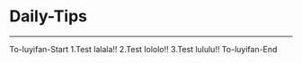 # Daily-Tips
------
To-luyifan-Start
1.Test lalala!!
2.Test lololo!!
3.Test lululu!!
To-luyifan-End
